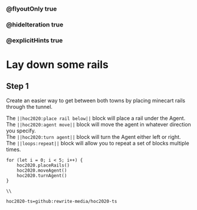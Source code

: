 ### @flyoutOnly true
### @hideIteration true
### @explicitHints true

# Lay down some rails

## Step 1
Create an easier way to get between both towns by placing minecart rails through the tunnel.

The ``||hoc2020:place rail below||`` block will place a rail under the Agent. 
The ``||hoc2020:agent move||`` block will move the agent in whatever direction you specify.   
The ``||hoc2020:turn agent||`` block will turn the Agent either left or right.  
The ``||loops:repeat||`` block will allow you to repeat a set of blocks multiple times.  

```ghost
for (let i = 0; i < 5; i++) {
    hoc2020.placeRails()
    hoc2020.moveAgent()
    hoc2020.turnAgent()  
}    
```
```template
\\
```
```package
hoc2020-ts=github:rewrite-media/hoc2020-ts
```
